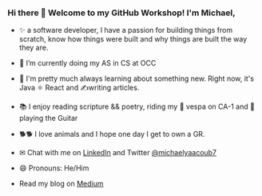 ### Hi there 👋 Welcome to my GitHub Workshop! I'm Michael,

<!--
**michaelyaacoub/michaelyaacoub** is a ✨ _special_ ✨ repository because its `README.md` (this file) appears on your GitHub profile.

Here are some ideas to get you started:
💾 I'm pretty much always learning about something new. Right now, it's React, and Java.
- 🔭 I’m currently working on ...
- 🌱 I’m currently taking CS50
- 👯 I’m looking to collaborate on ...
- 💾 I'm pretty much always learning about something. Right now, it's React, and Python.
- 📫 How to reach me: ...
✉ Chat with me on LinkedIn, /michaelyaacoub7
- 😄 Pronouns: He/Him
- ⚡ Fun fact: ...
-->

- ✨ a software developer, I have a passion for building things from scratch, 
     know how things were built and why things are built the way they are.

- 🌱 I’m currently doing my AS in CS at OCC

- 💾 I'm pretty much always learning about something new. Right now, it's Java ⚛️ React and ✍writing articles.

- 📚 I enjoy reading scripture && poetry, riding my 🛵 vespa on CA-1 and 🎸 playing the Guitar

- 🐕🐕 I love animals and I hope one day I get to own a GR.

- ✉ Chat with me on [LinkedIn](https://www.linkedin.com/in/michaelyaacoub7/) and Twitter [@michaelyaacoub7](https://twitter.com/michaelyaacoub7)

- 😄 Pronouns: He/Him

- Read my blog on [Medium](https://medium.com/@michael.yaacoub7)
